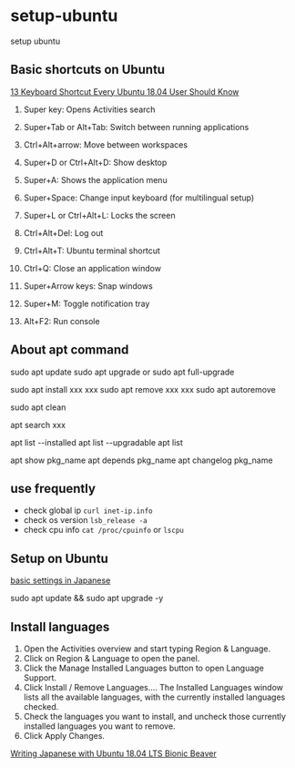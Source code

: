 # setup-ubuntu
setup ubuntu


## Basic shortcuts on Ubuntu
[13 Keyboard Shortcut Every Ubuntu 18.04 User Should Know](https://itsfoss.com/ubuntu-shortcuts/)

1. Super key: Opens Activities search
2. Super+Tab or Alt+Tab: Switch between running applications
3. Ctrl+Alt+arrow: Move between workspaces
4. Super+D or Ctrl+Alt+D: Show desktop
5. Super+A: Shows the application menu

6. Super+Space: Change input keyboard (for multilingual setup)

7. Super+L or Ctrl+Alt+L: Locks the screen
8. Ctrl+Alt+Del: Log out
9. Ctrl+Alt+T: Ubuntu terminal shortcut
10. Ctrl+Q: Close an application window
11. Super+Arrow keys: Snap windows
12. Super+M: Toggle notification tray
13. Alt+F2: Run console


## About apt command
sudo apt update
sudo apt upgrade or sudo apt full-upgrade

sudo apt install xxx xxx
sudo apt remove xxx xxx
sudo apt autoremove

sudo apt clean

apt search xxx

apt list --installed
apt list --upgradable
apt list

apt show pkg_name
apt depends pkg_name
apt changelog pkg_name


## use frequently
- check global ip `curl inet-ip.info`
- check os version `lsb_release -a`
- check cpu info `cat /proc/cpuinfo` or `lscpu`


## Setup on Ubuntu
[basic settings in Japanese](https://linuxfan.info/ubuntu-18-04-basic-settings)

sudo apt update && sudo apt upgrade -y



## Install languages
1. Open the Activities overview and start typing Region & Language.
2. Click on Region & Language to open the panel.
3. Click the Manage Installed Languages button to open Language Support.
4. Click Install / Remove Languages.... The Installed Languages window lists all the available languages, with the currently installed languages checked.
5. Check the languages you want to install, and uncheck those currently installed languages you want to remove.
6. Click Apply Changes.

[Writing Japanese with Ubuntu 18.04 LTS Bionic Beaver](https://moritzmolch.com/2404)
